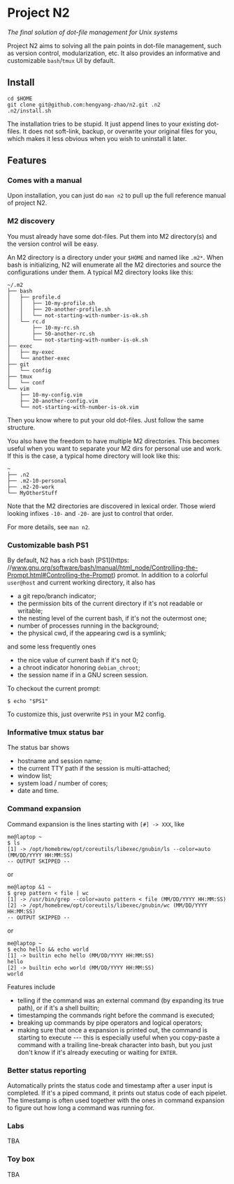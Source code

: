 # Project N2

_The final solution of dot-file management for Unix systems_

Project N2 aims to solving all the pain points in dot-file management, such as
version control, modularization, etc. It also provides an informative and
customizable `bash`/`tmux` UI by default.

## Install

    cd $HOME
    git clone git@github.com:hengyang-zhao/n2.git .n2
    .n2/install.sh

The installation tries to be stupid. It just append lines to your existing
dot-files. It does not soft-link, backup, or overwrite your original files for
you, which makes it less obvious when you wish to uninstall it later.

## Features

### Comes with a manual

Upon installation, you can just do `man n2` to pull up the full reference
manual of project N2.

### M2 discovery

You must already have some dot-files. Put them into M2 directory(s) and the
version control will be easy.

An M2 directory is a directory under your `$HOME` and named like `.m2*`. When
bash is initializing, N2 will enumerate all the M2 directories and source the
configurations under them. A typical M2 directory looks like this:

    ~/.m2
    ├── bash
    │   ├── profile.d
    │   │   ├── 10-my-profile.sh
    │   │   ├── 20-another-profile.sh
    │   │   └── not-starting-with-number-is-ok.sh
    │   └── rc.d
    │       ├── 10-my-rc.sh
    │       ├── 50-another-rc.sh
    │       └── not-starting-with-number-is-ok.sh
    ├── exec
    │   ├── my-exec
    │   └── another-exec
    ├── git
    │   └── config
    ├── tmux
    │   └── conf
    └── vim
        ├── 10-my-config.vim
        ├── 20-another-config.vim
        └── not-starting-with-number-is-ok.vim

Then you know where to put your old dot-files. Just follow the same structure.

You also have the freedom to have multiple M2 directories. This becomes useful
when you want to separate your M2 dirs for personal use and work. If this is the
case, a typical home directory will look like this:

    ~
    ├── .n2
    ├── .m2-10-personal
    ├── .m2-20-work
    └── MyOtherStuff

Note that the M2 directories are discovered in lexical order. Those wierd
looking infixes `-10-` and `-20-` are just to control that order.

For more details, see `man n2`.

### Customizable bash PS1

By default, N2 has a rich bash [PS1](https:
//www.gnu.org/software/bash/manual/html_node/Controlling-the-Prompt.html#Controlling-the-Prompt)
promot. In addition to a colorful `user@host` and current working directory, it also has

- a git repo/branch indicator;
- the permission bits of the current directory if it's not readable or writable;
- the nesting level of the current bash, if it's not the outermost one;
- number of processes running in the background;
- the physical cwd, if the appearing cwd is a symlink;

and some less frequently ones

- the nice value of current bash if it's not 0;
- a chroot indicator honoring `debian_chroot`;
- the session name if in a GNU screen session.

To checkout the current prompt:

    $ echo "$PS1"

To customize this, just overwrite `PS1` in your M2 config.

### Informative tmux status bar

The status bar shows

- hostname and session name;
- the current TTY path if the session is multi-attached;
- window list;
- system load / number of cores;
- date and time.

### Command expansion

Command expansion is the lines starting with `[#] -> XXX`, like

    me@laptop ~
    $ ls
    [1] -> /opt/homebrew/opt/coreutils/libexec/gnubin/ls --color=auto (MM/DD/YYYY HH:MM:SS)
    -- OUTPUT SKIPPED --

or

    me@laptop &1 ~
    $ grep pattern < file | wc
    [1] -> /usr/bin/grep --color=auto pattern < file (MM/DD/YYYY HH:MM:SS)
    [2] -> /opt/homebrew/opt/coreutils/libexec/gnubin/wc (MM/DD/YYYY HH:MM:SS)
    -- OUTPUT SKIPPED --

or

    me@laptop ~
    $ echo hello && echo world
    [1] -> builtin echo hello (MM/DD/YYYY HH:MM:SS)
    hello
    [2] -> builtin echo world (MM/DD/YYYY HH:MM:SS)
    world

Features include

- telling if the command was an external command (by expanding its true path), or if it's a shell builtin;
- timestamping the commands right before the command is executed;
- breaking up commands by pipe operators and logical operators;
- making sure that once a expansion is printed out, the command is starting to
  execute --- this is especially useful when you copy-paste a command with a
  trailing line-break character into bash, but you just don't know if it's
  already executing or waiting for `ENTER`.

### Better status reporting

Automatically prints the status code and timestamp after a user input is
completed. If it's a piped command, it prints out status code of each pipelet.
The timestamp is often used together with the ones in command expansion to
figure out how long a command was running for.

### Labs

TBA

### Toy box

TBA

